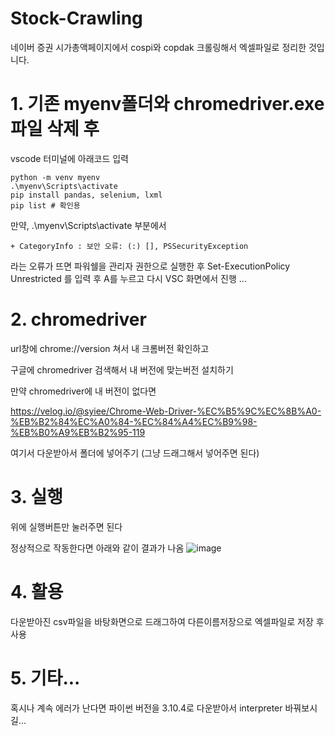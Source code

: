 # Stock-Crawling
네이버 증권 시가총액페이지에서 cospi와 copdak 크롤링해서 엑셀파일로 정리한 것입니다.



# 1. 기존 myenv폴더와 chromedriver.exe파일 삭제 후
vscode 터미널에 아래코드 입력
```
python -m venv myenv
.\myenv\Scripts\activate
pip install pandas, selenium, lxml
pip list # 확인용
```
만약, .\myenv\Scripts\activate 부분에서
```
+ CategoryInfo : 보안 오류: (:) [], PSSecurityException
```
라는 오류가 뜨면 파워쉘을 관리자 권한으로 실행한 후 Set-ExecutionPolicy Unrestricted 를 입력 후 A를 누르고 다시 VSC 화면에서 진행 ...


# 2. chromedriver
url창에 chrome://version 쳐서 내 크롬버전 확인하고

구글에 chromedriver 검색해서 내 버전에 맞는버전 설치하기

만약 chromedriver에 내 버전이 없다면 

https://velog.io/@syiee/Chrome-Web-Driver-%EC%B5%9C%EC%8B%A0-%EB%B2%84%EC%A0%84-%EC%84%A4%EC%B9%98-%EB%B0%A9%EB%B2%95-119

여기서 다운받아서 폴더에 넣어주기 (그냥 드래그해서 넣어주면 된다)

# 3. 실행
위에 실행버튼만 눌러주면 된다

정상적으로 작동한다면 아래와 같이 결과가 나옴
![image](https://github.com/syeony/Stock-Crawling/assets/101008357/08e0f373-72ff-440c-b266-9e958d9e670f)

# 4. 활용
다운받아진 csv파일을 바탕화면으로 드래그하여 다른이름저장으로 엑셀파일로 저장 후 사용

# 5. 기타...
혹시나 계속 에러가 난다면 파이썬 버전을 3.10.4로 다운받아서 interpreter 바꿔보시길...
